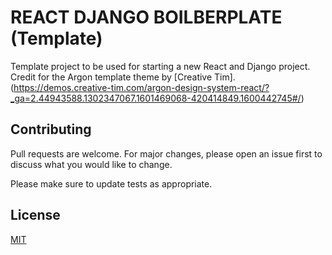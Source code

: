 # REACT DJANGO BOILBERPLATE (Template)

Template project to be used for starting a new React and Django project.
Credit for the Argon template theme by [Creative Tim].(https://demos.creative-tim.com/argon-design-system-react/?_ga=2.44943588.1302347067.1601469068-420414849.1600442745#/) 

## Contributing

Pull requests are welcome. For major changes, please open an issue first to discuss what you would like to change.

Please make sure to update tests as appropriate.

## License

[MIT](https://choosealicense.com/licenses/mit/)
